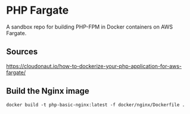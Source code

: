 # PHP Fargate

A sandbox repo for building PHP-FPM in Docker containers on AWS Fargate.

## Sources

https://cloudonaut.io/how-to-dockerize-your-php-application-for-aws-fargate/

## Build the Nginx image

`docker build -t php-basic-nginx:latest -f docker/nginx/Dockerfile .`

